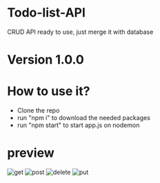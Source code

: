 # Todo-list-API
CRUD API ready to use, just merge it with database

# Version 1.0.0

# How to use it?
- Clone the repo
- run "npm i" to download the needed packages
- run "npm start" to start app.js on nodemon

# preview
![get](https://user-images.githubusercontent.com/44875260/143018167-9a9dbfa8-6a75-445f-a454-975034ce04c0.png)
![post](https://user-images.githubusercontent.com/44875260/143018174-581e4e16-2595-444c-92db-7efed4a892b3.png)
![delete](https://user-images.githubusercontent.com/44875260/143018188-b1a59afe-97c8-4ef4-88a0-f5851411be60.png)
![put](https://user-images.githubusercontent.com/44875260/143018193-fee3d305-ca8c-47d0-8c45-aec9c629ebc9.png)
